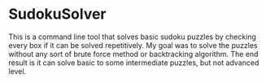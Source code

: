 # SudokuSolver

This is a command line tool that solves basic sudoku puzzles by checking every box if it can be solved repetitively.
My goal was to solve the puzzles without any sort of brute force method or backtracking algorithm. The end result is
it can solve basic to some intermediate puzzles, but not advanced level.
